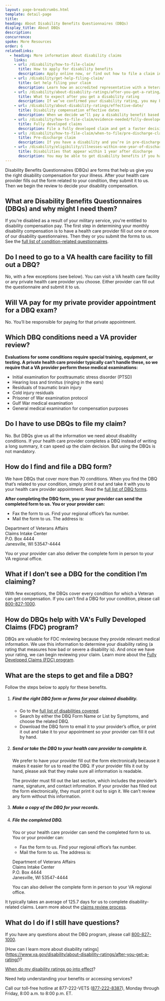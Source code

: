 ```yaml
---
layout: page-breadcrumbs.html
template: detail-page
title: 
heading: About Disability Benefits Questionnaires (DBQs) 
display_title: About DBQs
description: 
concurrence: 
spoke: More Resources
order: 6
relatedlinks:
  - heading: More information about disability claims
    links:
    - url: /disability/how-to-file-claim/
      title: How to apply for disability benefits
      description: Apply online now, or find out how to file a claim in person, by mail, or with the help of a trained professional.
    - url: /disability/get-help-filing-claim/
      title: Get help filing your claim
      description: Learn how an accredited representative with a Veterans Service Organization can help you file a disability claim.
    - url: /disability/about-disability-ratings/after-you-get-a-rating/
      title: What to expect after you get a disability rating
      description: If we’ve confirmed your disability rating, you may be able to get disability compensation or other benefits like training. Find out what benefits you can get.
    - url: /disability/about-disability-ratings/effective-date/
      title: Disability compensation effective dates
      description: When we decide we’ll pay a disability benefit based on a claim, we assign an effective date to that claim. The effective date is the day you can start getting your disability benefits. Learn more about when you can start getting benefits.
    - url: /disability/how-to-file-claim/evidence-needed/fully-developed-claims/
      title: Fully developed claims
      description: File a fully developed claim and get a faster decision on your disability benefits claim.
    - url: /disability/how-to-file-claim/when-to-file/pre-discharge-claim/
      title: Pre-discharge claim
      description: If you have a disability and you’re in pre-discharge status right now, you can file a pre-discharge disability claim 180 to 90 days before you leave the military.
    - url: /disability/eligibility/illnesses-within-one-year-of-discharge/
      title: Disabilities that appear within 1 year after discharge
      description: You may be able to get disability benefits if you have an illness that started within a year after you were discharged from service. Learn how to apply.
---
```

<div class="va-introtext">

Disability Benefits Questionnaires (DBQs) are forms that help us give you the right disability compensation for your illness. 
After your health care provider fills out the form related to your condition, they submit it to us. Then we begin the review 
to decide your disability compensation. 

</div>

## What are Disability Benefits Questionnaires (DBQs) and why might I need them?

If you're disabled as a result of your military service, you're entitled to disability compensation pay. 
The first step in determining your monthly disability compensation is to have a health care provider fill out 
one or more of our disability questionnaires. Then they or you submit the forms to us. See the [full list of condition-related questionnaires](https://www.benefits.va.gov/COMPENSATION/dbq_ListByDBQFormName.asp).

## Do I need to go to a VA health care facility to fill out a DBQ?

No, with a few exceptions (see below). You can visit a VA health care facility or any private health care provider 
you choose. Either provider can fill out the questionnaire and submit it to us. 

## Will VA pay for my private provider appointment for a DBQ exam?

No. You’ll be responsible for paying for that private appointment.

## Which DBQ conditions need a VA provider review?

**Evaluations for some conditions require special training, equipment, or testing. A private health care provider 
typically can’t handle these, so we require that a VA provider perform these medical examinations:**

-	Initial examination for posttraumatic stress disorder (PTSD)
-	Hearing loss and tinnitus (ringing in the ears)
-	Residuals of traumatic brain injury
-	Cold injury residuals
-	Prisoner of War examination protocol
-	Gulf War medical examination
-	General medical examination for compensation purposes

## Do I have to use DBQs to file my claim?

No. But DBQs give us all the information we need about disability conditions. If your health
care provider completes a DBQ instead of writing a long summary, it can speed up the claim decision. 
But using the DBQs is not mandatory.

## How do I find and file a DBQ form?

We have DBQs that cover more than 70 conditions. When you find the DBQ that’s related to your condition, simply print it out and take it with you to your health care provider appointment. Read the [full list of DBQ forms](https://www.benefits.va.gov/COMPENSATION/dbq_listbysymptom.asp).

**After completing the DBQ form, you or your provider can send the completed form to us. You or your provider can:**

- Fax the form to us. Find your regional office’s fax number.
-	Mail the form to us. The address is:

<p class="va-address-block">
  Department of Veterans Affairs<br>
  Claims Intake Center<br>
  P.O. Box 4444<br>
  Janesville, WI 53547-4444<br>
  </p>

You or your provider can also deliver the complete form in person to your VA regional office.

## What if I don’t see a DBQ for the condition I’m claiming?

With few exceptions, the DBQs cover every condition for which a Veteran can get compensation. 
If you can’t find a DBQ for your condition, please call <a href="tel:+18008271000">800-827-1000</a>.

## How do DBQs help with VA's Fully Developed Claims (FDC) program?

DBQs are valuable for FDC reviewing because they provide relevant medical information. We use this information 
to determine your disability rating (a rating that measures how bad or severe a disability is). And once we 
have your rating, we can begin reviewing your claim. Learn more about the [Fully Developed Claims (FDC) program](https://www.va.gov/disability/how-to-file-claim/evidence-needed/fully-developed-claims/).

## What are the steps to get and file a DBQ?

Follow the steps below to apply for these benefits.

<ol class="process">
<li class="process-step list-one">

##### Find the right DBQ form or forms for your claimed disability.

-	Go to the [full list of disabilities covered](https://www.benefits.va.gov/COMPENSATION/dbq_disabilityexams.asp).
-	Search by either the DBQ Form Name or List by Symptoms, and choose the related DBQ.
-	Download the DBQ form to email it to your provider’s office, or print it out and take it to
your appointment so your provider can fill it out by hand.

</li>

<li class="process-step list-two">
  
##### Send or take the DBQ to your health care provider to complete it.

We prefer to have your provider fill out the form electronically because it makes it 
easier for us to read the DBQ. If your provider fills it out by hand, please ask that they 
make sure all information is readable.

The provider must fill out the last section, which includes the provider’s name, signature, 
and contact information. If your provider has filled out the form electronically, they must 
print it out to sign it. We can’t review any form without this information.

</li>

<li class="process-step list-three">
  
##### Make a copy of the DBQ for your records.

</li>

<li class="process-step list-four">
  
##### File the completed DBQ.

You or your health care provider can send the completed form to us. You or your provider can:

- Fax the form to us. Find your regional office’s fax number.
-	Mail the form to us. The address is:

<p class="va-address-block">
Department of Veterans Affairs<br>
Claims Intake Center<br>
P.O. Box 4444<br>
Janesville, WI 53547-4444<br>
</p>  
  
You can also deliver the complete form in person to your VA regional office.

</li>
</ol>

It typically takes an average of 125.7 days for us to complete disability-related claims. 
Learn more about the [claims review process](https://www.va.gov/disability/after-you-file-claim/).

## What do I do if I still have questions?

If you have any questions about the DBQ program, please call <a href="tel:+18008271000">800-827-1000</a>.
  
[How can I learn more about disability ratings]
(https://www.va.gov/disability/about-disability-ratings/after-you-get-a-rating/)?

[When do my disability ratings go into effect](https://www.va.gov/disability/about-disability-ratings/effective-date/)?

Need help understanding your benefits or accessing services?

Call our toll-free hotline at 877-222-VETS (<a href="tel:+18772228387">877-222-8387</a>), Monday through Friday, 
8:00 a.m. to 8:00 p.m. ET. 
